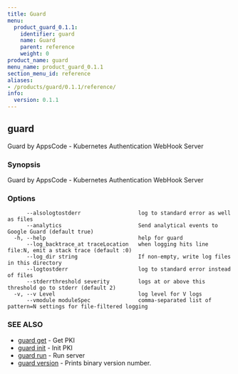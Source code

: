 ```yaml
---
title: Guard
menu:
  product_guard_0.1.1:
    identifier: guard
    name: Guard
    parent: reference
    weight: 0
product_name: guard
menu_name: product_guard_0.1.1
section_menu_id: reference
aliases:
- /products/guard/0.1.1/reference/
info:
  version: 0.1.1
---
```


## guard

Guard by AppsCode - Kubernetes Authentication WebHook Server

### Synopsis

Guard by AppsCode - Kubernetes Authentication WebHook Server

### Options

```
      --alsologtostderr                  log to standard error as well as files
      --analytics                        Send analytical events to Google Guard (default true)
  -h, --help                             help for guard
      --log_backtrace_at traceLocation   when logging hits line file:N, emit a stack trace (default :0)
      --log_dir string                   If non-empty, write log files in this directory
      --logtostderr                      log to standard error instead of files
      --stderrthreshold severity         logs at or above this threshold go to stderr (default 2)
  -v, --v Level                          log level for V logs
      --vmodule moduleSpec               comma-separated list of pattern=N settings for file-filtered logging
```

### SEE ALSO

* [guard get](/products/guard/0.1.1/reference/guard_get)	 - Get PKI
* [guard init](/products/guard/0.1.1/reference/guard_init)	 - Init PKI
* [guard run](/products/guard/0.1.1/reference/guard_run)	 - Run server
* [guard version](/products/guard/0.1.1/reference/guard_version)	 - Prints binary version number.

